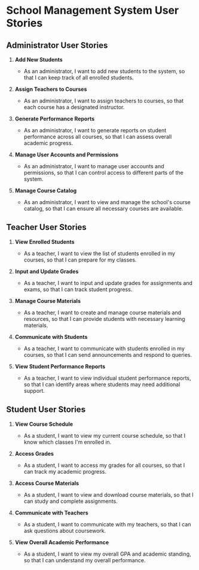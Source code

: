 # School Management System User Stories

## Administrator User Stories

1. **Add New Students**
   - As an administrator, I want to add new students to the system, so that I can keep track of all enrolled students.

2. **Assign Teachers to Courses**
   - As an administrator, I want to assign teachers to courses, so that each course has a designated instructor.

3. **Generate Performance Reports**
   - As an administrator, I want to generate reports on student performance across all courses, so that I can assess overall academic progress.

4. **Manage User Accounts and Permissions**
   - As an administrator, I want to manage user accounts and permissions, so that I can control access to different parts of the system.

5. **Manage Course Catalog**
   - As an administrator, I want to view and manage the school's course catalog, so that I can ensure all necessary courses are available.

## Teacher User Stories

1. **View Enrolled Students**
   - As a teacher, I want to view the list of students enrolled in my courses, so that I can prepare for my classes.

2. **Input and Update Grades**
   - As a teacher, I want to input and update grades for assignments and exams, so that I can track student progress.

3. **Manage Course Materials**
   - As a teacher, I want to create and manage course materials and resources, so that I can provide students with necessary learning materials.

4. **Communicate with Students**
   - As a teacher, I want to communicate with students enrolled in my courses, so that I can send announcements and respond to queries.

5. **View Student Performance Reports**
   - As a teacher, I want to view individual student performance reports, so that I can identify areas where students may need additional support.

## Student User Stories

1. **View Course Schedule**
   - As a student, I want to view my current course schedule, so that I know which classes I'm enrolled in.

2. **Access Grades**
   - As a student, I want to access my grades for all courses, so that I can track my academic progress.

3. **Access Course Materials**
   - As a student, I want to view and download course materials, so that I can study and complete assignments.

4. **Communicate with Teachers**
   - As a student, I want to communicate with my teachers, so that I can ask questions about coursework.

5. **View Overall Academic Performance**
   - As a student, I want to view my overall GPA and academic standing, so that I can understand my overall performance.
